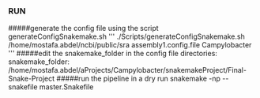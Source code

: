 ### RUN
#####generate the config file using the script generateConfigSnakemake.sh
'''
./Scripts/generateConfigSnakemake.sh /home/mostafa.abdel/ncbi/public/sra assembly1.config.file Campylobacter
'''
#####edit the snakemake_folder in the config file 
directories:
  snakemake_folder: /home/mostafa.abdel/aProjects/Campylobacter/snakemakeProject/Final-Snake-Project
#####run the pipeline in a dry run 
snakemake -np --snakefile master.Snakefile
